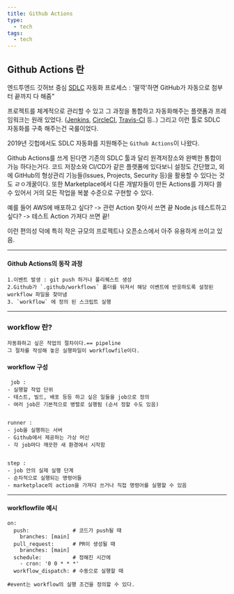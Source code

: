 ```yaml
---
title: Github Actions
type:
  - tech
tags:
  - tech
---
```

## Github Actions 란

엔드투엔드 깃허브 중심 [SDLC](SDLC) 자동화 프로세스 :
'딸깍'하면 GitHub가 자동으로 첨부터 끝까지 다 해줌"


프로젝트를 체계적으로 관리할 수 있고 그 과정을 통합하고 자동화해주는 플랫폼과 프레임워크는 원래 있었다. ([Jenkins](Jenkins), [CircleCI](CircleCI), [Travis-CI](Travis-CI) 등..)
그리고 이런 툴로 SDLC 자동화를 구축 해주는건 국룰이었다.


2019년 깃헙에서도 SDLC 자동화를 지원해주는 `Github Actions`이 나왔다.

Github Actions를 쓰게 된다면 기존의 SDLC 툴과 달리 원격저장소와 완벽한 통합이 가능 하다는거다.
코드 저장소와 CI/CD가 같은 플랫폼에 있다보니 설정도 간단했고,
외에 GitHub의 형상관리 기능들(Issues, Projects, Security 등)을 활용할 수 있다는 것도 ㄹㅇ개꿀이다.
또한 Marketplace에서 다른 개발자들이 만든 Actions를 가져다 쓸 수 있어서
거의 모든 작업을 복붙 수준으로 구현할 수 있다.

예를 들어 AWS에 배포하고 싶다? -> 관련 Action 찾아서 쓰면 끝
Node.js 테스트하고 싶다? -> 테스트 Action 가져다 쓰면 끝!

이런 편의성 덕에 특히 작은 규모의 프로젝트나 오픈소스에서 아주 유용하게 쓰이고 있음.

---

#### Github Actions의 동작 과정

	1.이벤트 발생 : git push 하거나 풀리퀘스트 생성 
	2.Github가 `.github/workflows` 폴더를 뒤져서 해당 이벤트에 반응하도록 설정된 
	workflow 파일을 찾아냄
	3. `workflow` 에 정의 된 스크립트 실행


---

### workflow 란?


    자동화하고 싶은 작업의 절차이다.== pipeline
    그 절차를 작성해 놓은 실행파일이 workflowfile이다.

#### workflow 구성

	 job :
	- 실행할 작업 단위
    - 테스트, 빌드, 배포 등등 하고 싶은 일들을 job으로 정의
    - 여러 job은 기본적으로 병렬로 실행됨 (순서 정할 수도 있음)


	runner : 
	- job을 실행하는 서버
    - Github에서 제공하는 가상 머신
    - 각 job마다 깨끗한 새 환경에서 시작함


	step : 
	- job 안의 실제 실행 단계
    - 순차적으로 실행되는 명령어들
    - marketplace의 action을 가져다 쓰거나 직접 명령어를 실행할 수 있음

---
#### workflowfile 예시

```shell
on:
  push:              # 코드가 push될 때
    branches: [main]
  pull_request:      # PR이 생성될 때
    branches: [main]
  schedule:          # 정해진 시간에
    - cron: '0 0 * * *'
  workflow_dispatch: # 수동으로 실행할 때		

#event는 workflow의 실행 조건을 정의할 수 있다.
```

